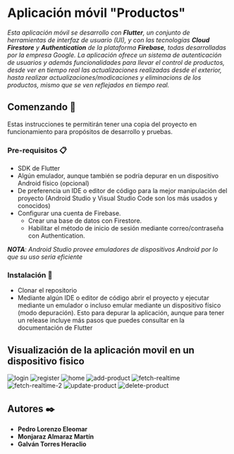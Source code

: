 # Aplicación móvil "Productos"

_Esta aplicación móvil se desarrollo con **Flutter**, un conjunto de herramientas de interfaz de usuario (UI), y con las tecnologías **Cloud Firestore** y **Authentication** de la plataforma **Firebase**, todas desarrolladas por la empresa Google. La aplicación ofrece un sistema de autenticación de usuarios y además funcionalidades para llevar el control de productos, desde ver en tiempo real las actualizaciones realizadas desde el exterior, hasta realizar actualizaciones/modicaciones y eliminacions de los productos, mismo que se ven reflejados en tiempo real._

## Comenzando 🚀
Estas instrucciones te permitirán tener una copia del proyecto en funcionamiento para propósitos de desarrollo y pruebas.

### Pre-requisitos 📋
* SDK de Flutter 
* Algún emulador, aunque también se podría depurar en un dispositivo Android físico (opcional)
* De preferencia un IDE o editor de código para la mejor manipulación del proyecto (Android Studio y Visual Studio Code son los más usados y conocidos)
* Configurar una cuenta de Firebase.
    * Crear una base de datos con Firestore.
    * Habilitar el método de inicio de sesión mediante correo/contraseña  con Authentication.

_**NOTA**: Android Studio provee emuladores de dispositivos Android por lo que su uso seria eficiente_

### Instalación 🔧
* Clonar el repositorio
* Mediante algún IDE o editor de código abrir el proyecto y ejecutar mediante un emulador o incluso emular mediante un dispositivo físico (modo depuración). Esto para depurar la aplicación, aunque para tener un release incluye más pasos que puedes consultar en la documentación de Flutter

## Visualización de la aplicación movil en un dispositivo fisico
![login](https://user-images.githubusercontent.com/53574794/103486377-07d08680-4dc3-11eb-8192-5d0498e15e11.png)
![register](https://user-images.githubusercontent.com/53574794/103486379-099a4a00-4dc3-11eb-95e0-a98c2fb728a5.png)
![home](https://user-images.githubusercontent.com/53574794/103486376-03a46900-4dc3-11eb-9ff7-af7043772d68.png)
![add-product](https://user-images.githubusercontent.com/53574794/103486199-afe55000-4dc1-11eb-9b40-7006d8842708.png)
![fetch-realtime](https://user-images.githubusercontent.com/53574794/103486369-f5eee380-4dc2-11eb-9877-71ddf8410ba9.png)
![fetch-realtime-2](https://user-images.githubusercontent.com/53574794/103486375-fedfb500-4dc2-11eb-889b-7b210f7c7dbe.png)
![update-product](https://user-images.githubusercontent.com/53574794/103486381-0b640d80-4dc3-11eb-9862-300af96bdcdf.png)
![delete-product](https://user-images.githubusercontent.com/53574794/103486366-f0919900-4dc2-11eb-8aa1-86df1894414d.png)

## Autores ✒️
- **Pedro Lorenzo Eleomar**
- **Monjaraz Almaraz Martín**
- **Galván Torres Heraclio**
